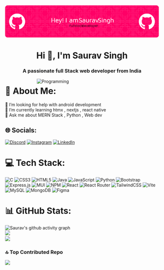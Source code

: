 ![Header](./github-header-image.png)
<h1 align="center">Hi 👋, I'm Saurav Singh</h1>
<h3 align="center">A passionate full Stack web developer from India</h3>
<img align="right" alt="Programming" width="400" src="https://apexx77.github.io/website/images/pro.gif">


# 💫 About Me:
🤝 I’m looking for help with android development<br>🌱 I’m currently learning htmx , nextjs , react native<br>💬 Ask me about MERN Stack , Python , Web dev<br>


## 🌐 Socials:
[![Discord](https://img.shields.io/badge/Discord-%237289DA.svg?logo=discord&logoColor=white)](https://discord.gg/.saurhub) [![Instagram](https://img.shields.io/badge/Instagram-%23E4405F.svg?logo=Instagram&logoColor=white)](https://instagram.com/saur._.hub) [![LinkedIn](https://img.shields.io/badge/LinkedIn-%230077B5.svg?logo=linkedin&logoColor=white)](https://linkedin.com/in/saurav-singh-228554281) 

# 💻 Tech Stack:
![C](https://img.shields.io/badge/c-%2300599C.svg?style=for-the-badge&logo=c&logoColor=white) ![CSS3](https://img.shields.io/badge/css3-%231572B6.svg?style=for-the-badge&logo=css3&logoColor=white) ![HTML5](https://img.shields.io/badge/html5-%23E34F26.svg?style=for-the-badge&logo=html5&logoColor=white) ![Java](https://img.shields.io/badge/java-%23ED8B00.svg?style=for-the-badge&logo=openjdk&logoColor=white) ![JavaScript](https://img.shields.io/badge/javascript-%23323330.svg?style=for-the-badge&logo=javascript&logoColor=%23F7DF1E) ![Python](https://img.shields.io/badge/python-3670A0?style=for-the-badge&logo=python&logoColor=ffdd54) ![Bootstrap](https://img.shields.io/badge/bootstrap-%238511FA.svg?style=for-the-badge&logo=bootstrap&logoColor=white) ![Express.js](https://img.shields.io/badge/express.js-%23404d59.svg?style=for-the-badge&logo=express&logoColor=%2361DAFB) ![MUI](https://img.shields.io/badge/MUI-%230081CB.svg?style=for-the-badge&logo=mui&logoColor=white) ![NPM](https://img.shields.io/badge/NPM-%23CB3837.svg?style=for-the-badge&logo=npm&logoColor=white) ![React](https://img.shields.io/badge/react-%2320232a.svg?style=for-the-badge&logo=react&logoColor=%2361DAFB) ![React Router](https://img.shields.io/badge/React_Router-CA4245?style=for-the-badge&logo=react-router&logoColor=white) ![TailwindCSS](https://img.shields.io/badge/tailwindcss-%2338B2AC.svg?style=for-the-badge&logo=tailwind-css&logoColor=white) ![Vite](https://img.shields.io/badge/vite-%23646CFF.svg?style=for-the-badge&logo=vite&logoColor=white) ![MySQL](https://img.shields.io/badge/mysql-%2300000f.svg?style=for-the-badge&logo=mysql&logoColor=white) ![MongoDB](https://img.shields.io/badge/MongoDB-%234ea94b.svg?style=for-the-badge&logo=mongodb&logoColor=white) ![Figma](https://img.shields.io/badge/figma-%23F24E1E.svg?style=for-the-badge&logo=figma&logoColor=white)
# 📊 GitHub Stats:
![Saurav's github activity graph](https://github-readme-activity-graph.vercel.app/graph?username=South-IN&bg_color=0d1117&color=fff&line=fff&point=fe9600)<br/>
![](https://github-readme-stats.vercel.app/api?username=South-IN&theme=dark&hide_border=false&include_all_commits=true&count_private=false)<br/>
![](https://github-readme-streak-stats.herokuapp.com/?user=South-IN&theme=dark&hide_border=false)


### 🔝 Top Contributed Repo
![](https://github-contributor-stats.vercel.app/api?username=South-IN&limit=5&theme=dark&combine_all_yearly_contributions=true)

